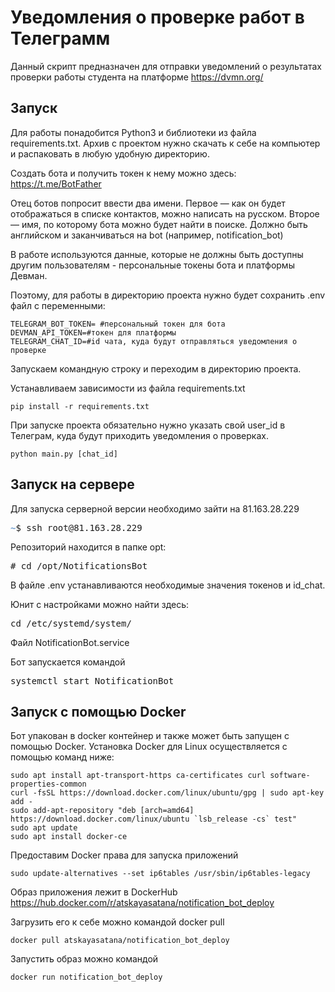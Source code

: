 # Уведомления о проверке работ в Телеграмм

 Данный скрипт предназначен для отправки уведомлений о результатах проверки работы студента на платформе https://dvmn.org/
 
 ## Запуск
 
 Для работы понадобится Python3 и библиотеки из файла requirements.txt.
 Архив с проектом нужно скачать к себе на компьютер и распаковать в любую удобную директорию.
 
 Создать бота и получить токен к нему можно здесь:
 https://t.me/BotFather
 
 Отец ботов попросит ввести два имени. 
 Первое — как он будет отображаться в списке контактов, можно написать на русском. 
 Второе — имя, по которому бота можно будет найти в поиске. Должно быть английском и заканчиваться на bot (например, notification_bot)
 
 В работе используются данные, которые не должны быть доступны другим пользователям - персональные токены бота и платформы Девман.
 
 Поэтому, для работы в директорию проекта нужно будет сохранить .env файл с переменными:
 ```
TELEGRAM_BOT_TOKEN= #персональный токен для бота
DEVMAN_API_TOKEN=#токен для платформы
TELEGRAM_CHAT_ID=#id чата, куда будут отправляться уведомления о проверке
```
Запускаем командную строку и переходим в директорию проекта.

Устанавливаем зависимости из файла requirements.txt
```
pip install -r requirements.txt
```
При запуске проекта обязательно нужно указать свой user_id в Телеграм, куда будут приходить уведомления о проверках.

```
python main.py [chat_id]
```
## Запуск на сервере

Для запуска серверной версии необходимо зайти на 81.163.28.229

<pre><font color="#729FCF"><b>~</b></font>$ ssh root@81.163.28.229</pre>

Репозиторий находится в папке opt:
<pre># cd /opt/NotificationsBot
</pre>

В файле .env устанавливаются необходимые значения токенов и id_chat. 

Юнит с настройками можно найти здесь:
<pre>cd /etc/systemd/system/
</pre>

Файл NotificationBot.service

Бот запускается командой 
<pre>systemctl start NotificationBot</pre>

## Запуск с помощью Docker 

Бот упакован в docker контейнер и также может быть запущен с помощью Docker. 
Установка Docker для Linux осуществляется с помощью команд ниже:

```
sudo apt install apt-transport-https ca-certificates curl software-properties-common
curl -fsSL https://download.docker.com/linux/ubuntu/gpg | sudo apt-key add -
sudo add-apt-repository "deb [arch=amd64] https://download.docker.com/linux/ubuntu `lsb_release -cs` test"
sudo apt update
sudo apt install docker-ce
```
Предоставим Docker права для запуска приложений
```
sudo update-alternatives --set ip6tables /usr/sbin/ip6tables-legacy
```
Образ приложения лежит в DockerHub https://hub.docker.com/r/atskayasatana/notification_bot_deploy

Загрузить его к себе можно командой docker pull
```
docker pull atskayasatana/notification_bot_deploy
```
Запустить образ можно командой
```
docker run notification_bot_deploy
```














